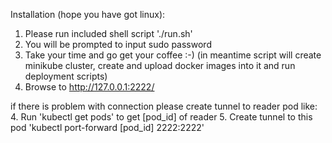 Installation (hope you have got linux):
1. Please run included shell script './run.sh'
2. You will be prompted to input sudo password
3. Take your time and go get your coffee :-) 
(in meantime script will create minikube cluster, create and upload docker images into it and run deployment scripts)
4. Browse to http://127.0.0.1:2222/


if there is problem with connection please create tunnel to reader pod like:
4. Run 'kubectl get pods' to get [pod_id] of reader
5. Create tunnel to this pod 'kubectl port-forward [pod_id] 2222:2222'

